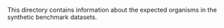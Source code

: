 This directory contains information about the expected organisms in the synthetic benchmark datasets.
